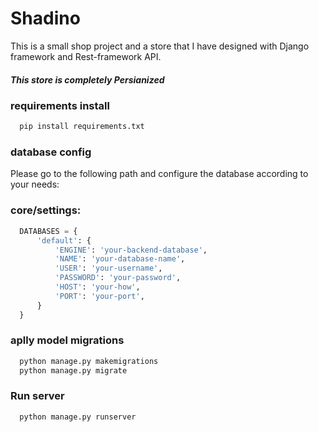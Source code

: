 # Shadino
This is a small shop project and a store that I have designed with Django framework and Rest-framework API.

##### This store is completely Persianized

### requirements install
```bash
  pip install requirements.txt
```

### database config
Please go to the following path and configure the database according to your needs:

### core/settings:
```python
  DATABASES = {
      'default': {
          'ENGINE': 'your-backend-database',
          'NAME': 'your-database-name',
          'USER': 'your-username',
          'PASSWORD': 'your-password',
          'HOST': 'your-how',
          'PORT': 'your-port',
      }
  }
```

### aplly model migrations
```bash
  python manage.py makemigrations
  python manage.py migrate
```

### Run server
```bash
  python manage.py runserver
```
